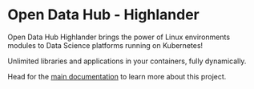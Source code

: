 # Open Data Hub - Highlander

Open Data Hub Highlander brings the power of Linux environments modules to Data Science platforms running on Kubernetes!

Unlimited libraries and applications in your containers, fully dynamically.

Head for the [main documentation](https://odh-highlander.github.io/) to learn more about this project.
